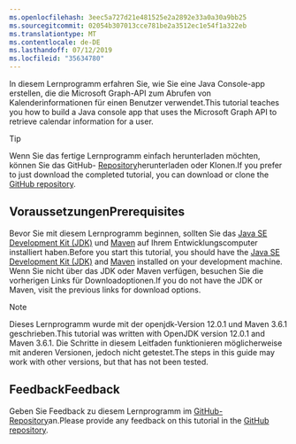 ```yaml
---
ms.openlocfilehash: 3eec5a727d21e481525e2a2892e33a0a30a9bb25
ms.sourcegitcommit: 02054b307013cce781be2a3512ec1e54f1a322eb
ms.translationtype: MT
ms.contentlocale: de-DE
ms.lasthandoff: 07/12/2019
ms.locfileid: "35634780"
---
```

<!-- markdownlint-disable MD002 MD041 -->

<span data-ttu-id="04c20-101">In diesem Lernprogramm erfahren Sie, wie Sie eine Java Console-app erstellen, die die Microsoft Graph-API zum Abrufen von Kalenderinformationen für einen Benutzer verwendet.</span><span class="sxs-lookup"><span data-stu-id="04c20-101">This tutorial teaches you how to build a Java console app that uses the Microsoft Graph API to retrieve calendar information for a user.</span></span>

> [!TIP]
> <span data-ttu-id="04c20-102">Wenn Sie das fertige Lernprogramm einfach herunterladen möchten, können Sie das GitHub- [Repository](https://github.com/microsoftgraph/msgraph-training-java)herunterladen oder Klonen.</span><span class="sxs-lookup"><span data-stu-id="04c20-102">If you prefer to just download the completed tutorial, you can download or clone the [GitHub repository](https://github.com/microsoftgraph/msgraph-training-java).</span></span>

## <a name="prerequisites"></a><span data-ttu-id="04c20-103">Voraussetzungen</span><span class="sxs-lookup"><span data-stu-id="04c20-103">Prerequisites</span></span>

<span data-ttu-id="04c20-104">Bevor Sie mit diesem Lernprogramm beginnen, sollten Sie das [Java SE Development Kit (JDK)](https://java.com/en/download/faq/develop.xml) und [Maven](https://maven.apache.org/) auf Ihrem Entwicklungscomputer installiert haben.</span><span class="sxs-lookup"><span data-stu-id="04c20-104">Before you start this tutorial, you should have the [Java SE Development Kit (JDK)](https://java.com/en/download/faq/develop.xml) and [Maven](https://maven.apache.org/) installed on your development machine.</span></span> <span data-ttu-id="04c20-105">Wenn Sie nicht über das JDK oder Maven verfügen, besuchen Sie die vorherigen Links für Downloadoptionen.</span><span class="sxs-lookup"><span data-stu-id="04c20-105">If you do not have the JDK or Maven, visit the previous links for download options.</span></span>

> [!NOTE]
> <span data-ttu-id="04c20-106">Dieses Lernprogramm wurde mit der openjdk-Version 12.0.1 und Maven 3.6.1 geschrieben.</span><span class="sxs-lookup"><span data-stu-id="04c20-106">This tutorial was written with OpenJDK version 12.0.1 and Maven 3.6.1.</span></span> <span data-ttu-id="04c20-107">Die Schritte in diesem Leitfaden funktionieren möglicherweise mit anderen Versionen, jedoch nicht getestet.</span><span class="sxs-lookup"><span data-stu-id="04c20-107">The steps in this guide may work with other versions, but that has not been tested.</span></span>

## <a name="feedback"></a><span data-ttu-id="04c20-108">Feedback</span><span class="sxs-lookup"><span data-stu-id="04c20-108">Feedback</span></span>

<span data-ttu-id="04c20-109">Geben Sie Feedback zu diesem Lernprogramm im [GitHub-Repository](https://github.com/microsoftgraph/msgraph-training-java)an.</span><span class="sxs-lookup"><span data-stu-id="04c20-109">Please provide any feedback on this tutorial in the [GitHub repository](https://github.com/microsoftgraph/msgraph-training-java).</span></span>

